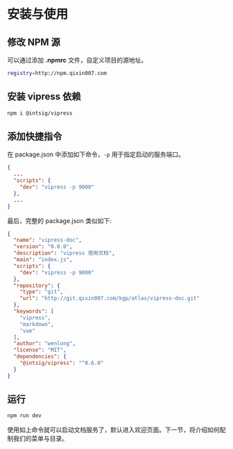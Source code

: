 # 安装与使用

## 修改 NPM 源

可以通过添加 **.npmrc** 文件，自定义项目的源地址。

```sh
registry=http://npm.qixin007.com
```

## 安装 vipress 依赖

```sh
npm i @intsig/vipress
```

## 添加快捷指令

在 package.json 中添加如下命令，`-p` 用于指定启动的服务端口。

```json
{
  ...
  "scripts": {
    "dev": "vipress -p 9000"
  },
  ...
}
```

最后，完整的 package.json 类似如下:

```json
{
  "name": "vipress-doc",
  "version": "0.0.0",
  "description": "vipress 使用文档",
  "main": "index.js",
  "scripts": {
    "dev": "vipress -p 9000"
  },
  "repository": {
    "type": "git",
    "url": "http://git.qixin007.com/kgp/atlas/vipress-doc.git"
  },
  "keywords": [
    "vipress",
    "markdown",
    "vue"
  ],
  "author": "wenlong",
  "license": "MIT",
  "dependencies": {
    "@intsig/vipress": "^0.6.0"
  }
}
```

## 运行

```sh
npm run dev
```

使用如上命令就可以启动文档服务了，默认进入欢迎页面。下一节，将介绍如何配制我们的菜单与目录。